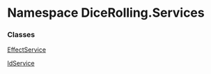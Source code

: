 # <a id="DiceRolling_Services"></a> Namespace DiceRolling.Services

### Classes

 [EffectService](DiceRolling.Services.EffectService.md)

 [IdService](DiceRolling.Services.IdService.md)

